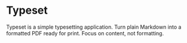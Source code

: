 # Typeset

Typeset is a simple typesetting application. Turn plain Markdown into a formatted PDF ready for print. Focus on content, not formatting.